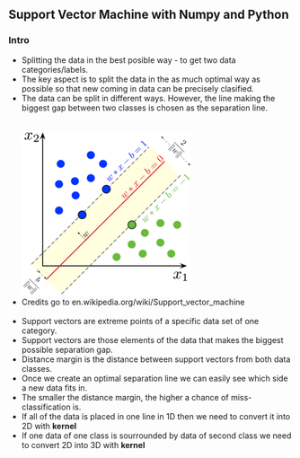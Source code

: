 <h2>Support Vector Machine with Numpy and Python</h2>

<h3>Intro</h3>
<ul>
  <li>Splitting the data in the best posible way - to get two data categories/labels.</li>
  <li>The key aspect is to split the data in the as much optimal way as possible so that new coming in data can be precisely clasified.</li>
  <li>The data can be split in different ways. However, the line making the biggest gap between two classes is chosen as the separation line.</li>
  <br>
  <br>
  <img src="images/svm.png">
  <br>
  <li>Credits go to en.wikipedia.org/wiki/Support_vector_machine</li>
  <br>
  <li>Support vectors are extreme points of a specific data set of one category.</li>
  <li>Support vectors are those elements of the data that makes the biggest possible separation gap.</li>
  <li>Distance margin is the distance between support vectors from both data classes.</li>
  <li>Once we create an optimal separation line we can easily see which side a new data fits in.</li>
  <li>The smaller the distance margin, the higher a chance of miss-classification is.</li>
  <li>If all of the data is placed in one line in 1D then we need to convert it into 2D with <b>kernel</b></li>
  <li>If one data of one class is sourrounded by data of second class we need to convert 2D into 3D with <b>kernel</b></li>
</ul>

